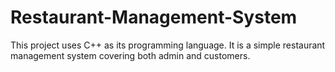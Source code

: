 # Restaurant-Management-System
This project uses C++ as its programming language. It is a simple restaurant management system covering both admin and customers.

